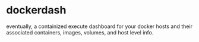 dockerdash
==========

eventually, a containized execute dashboard for your docker hosts and their associated containers, images, volumes, and host level info.

